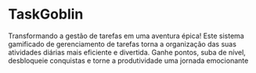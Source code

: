 # TaskGoblin
Transformando a gestão de tarefas em uma aventura épica! Este sistema gamificado de gerenciamento de tarefas torna a organização das suas atividades diárias mais eficiente e divertida. Ganhe pontos, suba de nível, desbloqueie conquistas e torne a produtividade uma jornada emocionante
